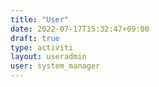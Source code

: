 ```yaml
---
title: "User"
date: 2022-07-17T15:32:47+09:00
draft: true
type: activiti
layout: useradmin
user: system_manager
---
```


